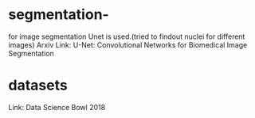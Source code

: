 # segmentation-
for image segmentation Unet is used.(tried to findout nuclei for different images) Arxiv Link: U-Net: Convolutional Networks for Biomedical Image Segmentation
# datasets
Link: Data Science Bowl 2018
